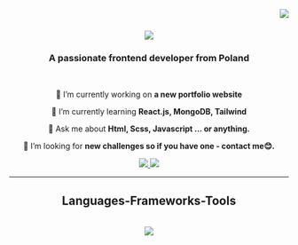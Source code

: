 <img align="right" src="https://visitor-badge.laobi.icu/badge?page_id=Damianbaban.visitor-badge&right_text=My%20Page%20Visitors"/>



<h1 align="center">
      <img src="https://readme-typing-svg.demolab.com/?lines=Hi+There!+👋;+I'm+Damian+Baba!;"/>
</h1>

<h3 align="center">A passionate frontend developer from Poland </h3>

<br/>

<div align="center">
      
🔭 I’m currently working on **a new portfolio website**
      
🌱 I’m currently learning  **React.js, MongoDB, Tailwind**

💬 Ask me about **Html, Scss, Javascript ... or anything.**

🤔 I’m looking for **new challenges so if you have one - contact me😊.**
      
</div>

<div align="center">
            <a href="mailto:damianmroczek@yahoo.com">
            <img src="https://img.shields.io/badge/Yahoo-D14836?style=for-the-badge&logo=gmail&logoColor=purple"/>
            </a>
            <a href="https://www.linkedin.com/in/damian-mroczek-154123230/">
            <img src="https://img.shields.io/badge/LinkedIn-0077B5?style=for-the-badge&logo=linkedin&logoColor=white" />
            </a>
</div>

<hr/>

<h2 align="center"> Languages-Frameworks-Tools</h2>
<br/>
<div align="center">
      <a href="https://skillicons.dev">
            <img src="https://skillicons.dev/icons?i=js,html,css,sass,bootstrap,nodejs,figma,git,linux,ubuntu,mongodb,postman,,react,vscode,webpack,npm" />
      </a>
</div>

<!--
**Damianbaba/Damianbaba** is a ✨ _special_ ✨ repository because its `README.md` (this file) appears on your GitHub profile.

Here are some ideas to get you started:

- 🔭 I’m currently working on ...
- 🌱 I’m currently learning ...
- 👯 I’m looking to collaborate on ...
- 🤔 I’m looking for help with ...
- 💬 Ask me about ...
- 📫 How to reach me: ...
- 😄 Pronouns: ...
- ⚡ Fun fact: ...
-->
